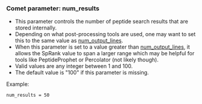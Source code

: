 ### Comet parameter: num_results

- This parameter controls the number of peptide search results that
are stored internally.
- Depending on what post-processing tools are used, one may want to
set this to the same value as [num_output_lines](num_output_lines.html).
- When this parameter is set to a value greater than
[num_output_lines](num_output_lines.html), it allows
the SpRank value to span a larger range which may be helpful for
tools like PeptideProphet or Percolator (not likely though).
- Valid values are any integer between 1 and 100.
- The default value is "100" if this parameter is missing.

Example:
```
num_results = 50
```
